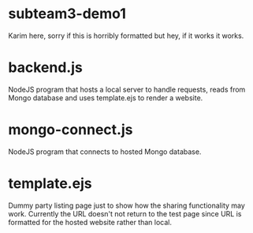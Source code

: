 # subteam3-demo1

Karim here, sorry if this is horribly formatted but hey, if it works it works.

# backend.js

NodeJS program that hosts a local server to handle requests, reads from Mongo database and uses template.ejs to render a website.

# mongo-connect.js

NodeJS program that connects to hosted Mongo database.

# template.ejs

Dummy party listing page just to show how the sharing functionality may work. Currently the URL doesn't not return to the test page since URL is formatted for the hosted website rather than local.
